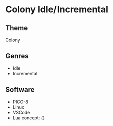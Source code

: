 # Colony Idle/Incremental
## Theme
Colony
## Genres
- Idle
- Incremental
## Software
- PICO-8
- Linux
- VSCode
- Lua
concept: {}